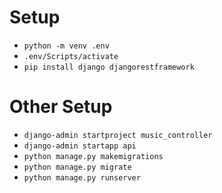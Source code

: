# Setup
- ``python -m venv .env``
- ``.env/Scripts/activate``
- ``pip install django djangorestframework``

# Other Setup
- ``django-admin startproject music_controller``
- ``django-admin startapp api``
- ``python manage.py makemigrations``
- ``python manage.py migrate``
- ``python manage.py runserver``
